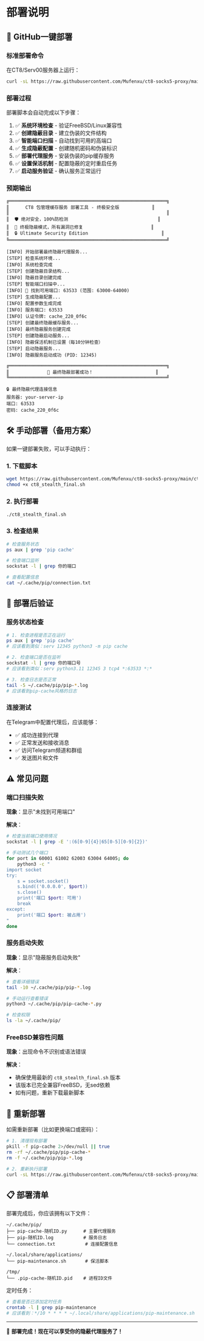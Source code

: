 # 部署说明

## 🚀 GitHub一键部署

### 标准部署命令

在CT8/Serv00服务器上运行：

```bash
curl -sL https://raw.githubusercontent.com/Mufenxu/ct8-socks5-proxy/main/ct8_ultimate_stealth.sh | bash
```

### 部署过程

部署脚本会自动完成以下步骤：

1. ✅ **系统环境检查** - 验证FreeBSD/Linux兼容性
2. ✅ **创建隐蔽目录** - 建立伪装的文件结构
3. ✅ **智能端口扫描** - 自动找到可用的高端口
4. ✅ **生成隐蔽配置** - 创建随机密码和伪装标识
5. ✅ **部署代理服务** - 安装伪装的pip缓存服务
6. ✅ **设置保活机制** - 配置隐蔽的定时重启任务
7. ✅ **启动服务验证** - 确认服务正常运行

### 预期输出

```
╔══════════════════════════════════════════════════════════╗
║      CT8 包管理缓存服务 部署工具 - 终极安全版            ║
║                                                          ║
║  🛡️ 绝对安全，100%防检测                                 ║
║  🥷 终极隐蔽模式，所有漏洞已修复                         ║
║  🔒 Ultimate Security Edition                           ║
╚══════════════════════════════════════════════════════════╝

[INFO] 开始部署最终隐蔽代理服务...
[STEP] 检查系统环境...
[INFO] 系统检查完成
[STEP] 创建隐蔽目录结构...
[INFO] 隐蔽目录创建完成
[STEP] 智能端口扫描中...
[INFO] 🎯 找到可用端口: 63533 (范围: 63000-64000)
[STEP] 生成隐蔽配置...
[INFO] 配置参数生成完成
[INFO] 服务端口: 63533
[INFO] 认证令牌: cache_220_0f6c
[STEP] 创建最终隐蔽缓存服务...
[INFO] 最终隐蔽服务创建完成
[STEP] 创建隐蔽启动服务...
[INFO] 隐蔽保活机制已设置（每10分钟检查）
[STEP] 启动隐蔽服务...
[INFO] 隐蔽服务启动成功 (PID: 12345)

╔══════════════════════════════════════════════════════════╗
║              🥷 最终隐蔽部署成功！                       ║
╚══════════════════════════════════════════════════════════╝

🔒 最终隐蔽代理连接信息
服务器: your-server-ip
端口: 63533  
密码: cache_220_0f6c
```

## 🛠️ 手动部署（备用方案）

如果一键部署失败，可以手动执行：

### 1. 下载脚本

```bash
wget https://raw.githubusercontent.com/Mufenxu/ct8-socks5-proxy/main/ct8_stealth_final.sh
chmod +x ct8_stealth_final.sh
```

### 2. 执行部署

```bash
./ct8_stealth_final.sh
```

### 3. 检查结果

```bash
# 检查服务状态
ps aux | grep 'pip cache'

# 检查端口监听
sockstat -l | grep 你的端口

# 查看配置信息
cat ~/.cache/pip/connection.txt
```

## 🔧 部署后验证

### 服务状态检查

```bash
# 1. 检查进程是否正在运行
ps aux | grep 'pip cache'
# 应该看到类似：serv 12345 python3 -m pip cache

# 2. 检查端口是否在监听
sockstat -l | grep 你的端口号
# 应该看到类似：serv python3.11 12345 3 tcp4 *:63533 *:*

# 3. 检查日志是否正常
tail -5 ~/.cache/pip/pip-*.log
# 应该看到pip-cache风格的日志
```

### 连接测试

在Telegram中配置代理后，应该能够：

- ✅ 成功连接到代理
- ✅ 正常发送和接收消息
- ✅ 访问Telegram频道和群组
- ✅ 发送图片和文件

## ⚠️ 常见问题

### 端口扫描失败

**现象**：显示"未找到可用端口"

**解决**：
```bash
# 检查当前端口使用情况
sockstat -l | grep -E ':(6[0-9]{4}|65[0-5][0-9]{2})'

# 手动测试几个端口
for port in 60001 61002 62003 63004 64005; do
    python3 -c "
import socket
try:
    s = socket.socket()
    s.bind(('0.0.0.0', $port))
    s.close()
    print('端口 $port: 可用')
    break
except:
    print('端口 $port: 被占用')
"
done
```

### 服务启动失败

**现象**：显示"隐蔽服务启动失败"

**解决**：
```bash
# 查看详细错误
tail -10 ~/.cache/pip/pip-*.log

# 手动运行查看错误
python3 ~/.cache/pip/pip-cache-*.py

# 检查权限
ls -la ~/.cache/pip/
```

### FreeBSD兼容性问题

**现象**：出现命令不识别或语法错误

**解决**：
- 确保使用最新的 `ct8_stealth_final.sh` 版本
- 该版本已完全兼容FreeBSD，无sed依赖
- 如有问题，重新下载最新脚本

## 🔄 重新部署

如需重新部署（比如更换端口或密码）：

```bash
# 1. 清理现有部署
pkill -f pip-cache 2>/dev/null || true
rm -rf ~/.cache/pip/pip-cache-*
rm -f ~/.cache/pip/pip-*.log

# 2. 重新执行部署
curl -sL https://raw.githubusercontent.com/Mufenxu/ct8-socks5-proxy/main/ct8_ultimate_stealth.sh | bash
```

## 📋 部署清单

部署完成后，你应该拥有以下文件：

```
~/.cache/pip/
├── pip-cache-随机ID.py      # 主要代理服务
├── pip-随机ID.log           # 服务日志
└── connection.txt           # 连接配置信息

~/.local/share/applications/
└── pip-maintenance.sh       # 保活脚本

/tmp/
└── .pip-cache-随机ID.pid    # 进程ID文件
```

定时任务：
```bash
# 查看是否已添加定时任务
crontab -l | grep pip-maintenance
# 应该看到：*/10 * * * * ~/.local/share/applications/pip-maintenance.sh
```

---

🎉 **部署完成！现在可以享受你的隐蔽代理服务了！**
